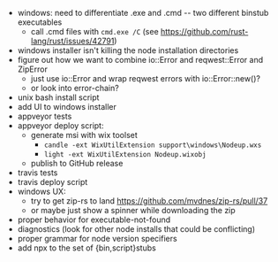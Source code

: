 - windows: need to differentiate .exe and .cmd -- two different binstub executables
  - call .cmd files with `cmd.exe /C` (see https://github.com/rust-lang/rust/issues/42791)
- windows installer isn't killing the node installation directories
- figure out how we want to combine io::Error and reqwest::Error and ZipError
  - just use io::Error and wrap reqwest errors with io::Error::new()?
  - or look into error-chain?
- unix bash install script
- add UI to windows installer
- appveyor tests
- appveyor deploy script:
  - generate msi with wix toolset
    - `candle -ext WixUtilExtension support\windows\Nodeup.wxs`
    - `light -ext WixUtilExtension Nodeup.wixobj`
  - publish to GitHub release
- travis tests
- travis deploy script
- windows UX:
  - try to get zip-rs to land https://github.com/mvdnes/zip-rs/pull/37
  - or maybe just show a spinner while downloading the zip
- proper behavior for executable-not-found
- diagnostics (look for other node installs that could be conflicting)
- proper grammar for node version specifiers
- add npx to the set of {bin,script}stubs
